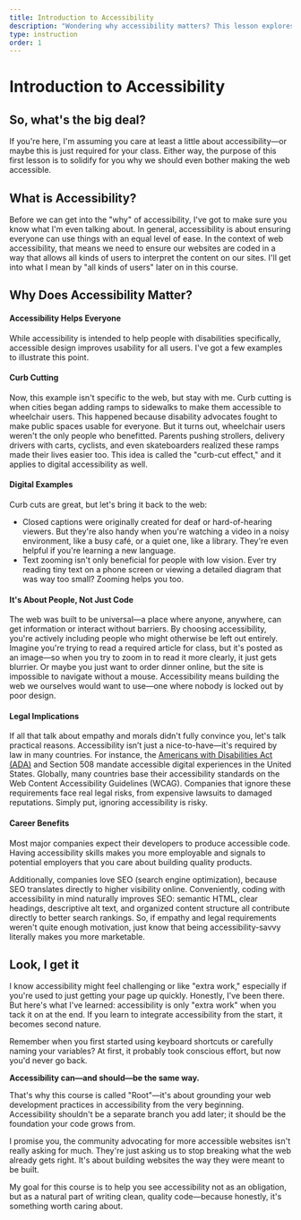 ```yaml
---
title: Introduction to Accessibility
description: "Wondering why accessibility matters? This lesson explores what web accessibility really means, who benefits (spoiler: everyone), and why it should be baked into your code from the start—not tacked on at the end. It's the why behind everything that follows."
type: instruction
order: 1
---
```

<!-- make "Root" actually the logo? or an icon callout with my logo? -->

# Introduction to Accessibility

<h2 class="subheading">So, what's the big deal?</h2>

If you're here, I'm assuming you care at least a little about accessibility—or maybe this is just required for your class. Either way, the purpose of this first lesson is to solidify for you why we should even bother making the web accessible.

## What is Accessibility?

Before we can get into the "why" of accessibility, I've got to make sure you know what I'm even talking about. In general, accessibility is about ensuring everyone can use things with an equal level of ease. In the context of web accessibility, that means we need to ensure our websites are coded in a way that allows all kinds of users to interpret the content on our sites. I'll get into what I mean by "all kinds of users" later on in this course.

## Why Does Accessibility Matter?

#### Accessibility Helps Everyone

While accessibility is intended to help people with disabilities specifically, accessible design improves usability for all users. I've got a few examples to illustrate this point.

#### Curb Cutting

Now, this example isn't specific to the web, but stay with me.
Curb cutting is when cities began adding ramps to sidewalks to make them accessible to wheelchair users. This happened because disability advocates fought to make public spaces usable for everyone. But it turns out, wheelchair users weren't the only people who benefitted. Parents pushing strollers, delivery drivers with carts, cyclists, and even skateboarders realized these ramps made their lives easier too. This idea is called the "curb-cut effect," and it applies to digital accessibility as well.

#### Digital Examples

Curb cuts are great, but let's bring it back to the web:

- Closed captions were originally created for deaf or hard-of-hearing viewers. But they're also handy when you're watching a video in a noisy environment, like a busy café, or a quiet one, like a library. They're even helpful if you're learning a new language.
- Text zooming isn't only beneficial for people with low vision. Ever try reading tiny text on a phone screen or viewing a detailed diagram that was way too small? Zooming helps you too.

#### It's About People, Not Just Code

The web was built to be universal—a place where anyone, anywhere, can get information or interact without barriers. By choosing accessibility, you're actively including people who might otherwise be left out entirely. Imagine you're trying to read a required article for class, but it's posted as an image—so when you try to zoom in to read it more clearly, it just gets blurrier. Or maybe you just want to order dinner online, but the site is impossible to navigate without a mouse. Accessibility means building the web we ourselves would want to use—one where nobody is locked out by poor design.

#### Legal Implications

If all that talk about empathy and morals didn't fully convince you, let's talk practical reasons. Accessibility isn’t just a nice-to-have—it's required by law in many countries. For instance, the [Americans with Disabilities Act (ADA)](https://www.ada.gov/) and Section 508 mandate accessible digital experiences in the United States. Globally, many countries base their accessibility standards on the Web Content Accessibility Guidelines (WCAG). Companies that ignore these requirements face real legal risks, from expensive lawsuits to damaged reputations. Simply put, ignoring accessibility is risky.

#### Career Benefits

Most major companies expect their developers to produce accessible code. Having accessibility skills makes you more employable and signals to potential employers that you care about building quality products.

Additionally, companies love SEO (search engine optimization), because SEO translates directly to higher visibility online. Conveniently, coding with accessibility in mind naturally improves SEO: semantic HTML, clear headings, descriptive alt text, and organized content structure all contribute directly to better search rankings. So, if empathy and legal requirements weren't quite enough motivation, just know that being accessibility-savvy literally makes you more marketable.

## Look, I get it

I know accessibility might feel challenging or like "extra work," especially if you're used to just getting your page up quickly. Honestly, I've been there. But here's what I've learned: accessibility is only "extra work" when you tack it on at the end. If you learn to integrate accessibility from the start, it becomes second nature.

Remember when you first started using keyboard shortcuts or carefully naming your variables? At first, it probably took conscious effort, but now you'd never go back.

**Accessibility can—and should—be the same way.**

That's why this course is called "Root"—it's about grounding your web development practices in accessibility from the very beginning. Accessibility shouldn't be a separate branch you add later; it should be the foundation your code grows from.

I promise you, the community advocating for more accessible websites isn't really asking for much. They're just asking us to stop breaking what the web already gets right. It's about building websites the way they were meant to be built.

My goal for this course is to help you see accessibility not as an obligation, but as a natural part of writing clean, quality code—because honestly, it's something worth caring about.
